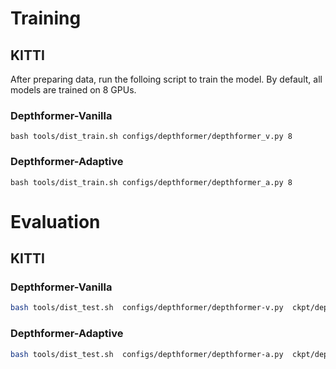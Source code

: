 # Training

## KITTI

After preparing data, run the folloing script to train the model. By default, all models are trained on 8 GPUs.

### Depthformer-Vanilla
```
bash tools/dist_train.sh configs/depthformer/depthformer_v.py 8
```

### Depthformer-Adaptive
```
bash tools/dist_train.sh configs/depthformer/depthformer_a.py 8
```

# Evaluation

## KITTI

### Depthformer-Vanilla

```bash
bash tools/dist_test.sh  configs/depthformer/depthformer-v.py  ckpt/depthformer_v.pth  8
```


### Depthformer-Adaptive

```bash
bash tools/dist_test.sh  configs/depthformer/depthformer-a.py  ckpt/depthformer_a.pth  8
```
